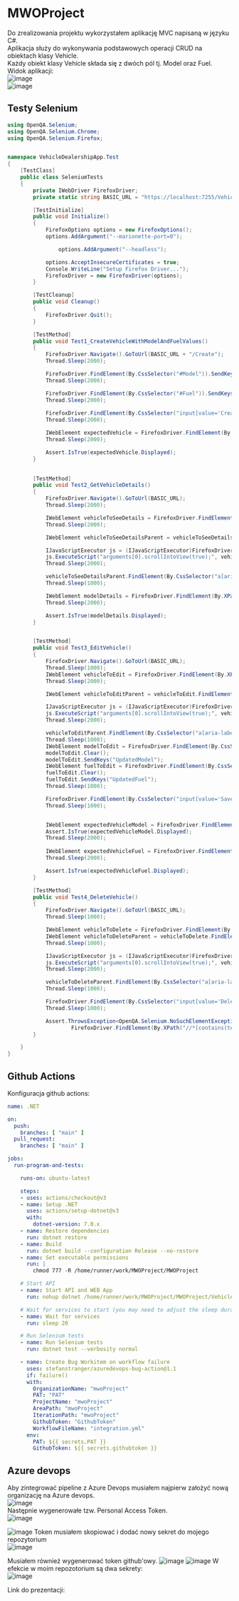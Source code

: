 # MWOProject  
Do zrealizowania projektu wykorzystałem aplikację MVC napisaną w języku C#.  
Aplikacja służy do wykonywania podstawowych operacji CRUD na obiektach klasy Vehicle.  
Każdy obiekt klasy Vehicle składa się z dwóch pól tj. Model oraz Fuel.  
Widok aplikacji:  
![image](https://github.com/bborkowsp/MWOProject/assets/95755487/b2942065-a15c-41d8-9dcd-51172377449b)  
![image](https://github.com/bborkowsp/MWOProject/assets/95755487/6dde2527-2770-4999-a2d8-3bbba1de8aae)  

## Testy Selenium
```csharp
using OpenQA.Selenium;
using OpenQA.Selenium.Chrome;
using OpenQA.Selenium.Firefox;


namespace VehicleDealershipApp.Test
{
    [TestClass]
    public class SeleniumTests
    {
        private IWebDriver FirefoxDriver;
        private static string BASIC_URL = "https://localhost:7255/VehicleApi";

        [TestInitialize]
        public void Initialize()
        {
            FirefoxOptions options = new FirefoxOptions();
            options.AddArgument("--marionette-port=0");

                options.AddArgument("--headless");

            options.AcceptInsecureCertificates = true;
            Console.WriteLine("Setup Firefox Driver...");
            FirefoxDriver = new FirefoxDriver(options);            
        }

        [TestCleanup]
        public void Cleanup()
        {
            FirefoxDriver.Quit();
        }

        [TestMethod]
        public void Test1_CreateVehicleWithModelAndFuelValues()
        {
            FirefoxDriver.Navigate().GoToUrl(BASIC_URL + "/Create");
            Thread.Sleep(2000);

            FirefoxDriver.FindElement(By.CssSelector("#Model")).SendKeys("myModelTestValue");
            Thread.Sleep(2000);

            FirefoxDriver.FindElement(By.CssSelector("#Fuel")).SendKeys("myFuelTestValue");
            Thread.Sleep(2000);
          
            FirefoxDriver.FindElement(By.CssSelector("input[value='Create']")).Click();
            Thread.Sleep(2000);

            IWebElement expectedVehicle = FirefoxDriver.FindElement(By.XPath("//*[contains(text(),'" + "myModelTestValue" + "')]"));
            Thread.Sleep(2000);

            Assert.IsTrue(expectedVehicle.Displayed);
        }

        
        [TestMethod]
        public void Test2_GetVehicleDetails()
        {
            FirefoxDriver.Navigate().GoToUrl(BASIC_URL);
            Thread.Sleep(2000);

            IWebElement vehicleToSeeDetails = FirefoxDriver.FindElement(By.XPath("//*[contains(text(),'" + "myModelTestValue" + "')]"));
            Thread.Sleep(2000);

            IWebElement vehicleToSeeDetailsParent = vehicleToSeeDetails.FindElement(By.XPath("./.."));

            IJavaScriptExecutor js = (IJavaScriptExecutor)FirefoxDriver;
            js.ExecuteScript("arguments[0].scrollIntoView(true);", vehicleToSeeDetailsParent);
            Thread.Sleep(2000);

            vehicleToSeeDetailsParent.FindElement(By.CssSelector("a[aria-label='Details']")).Click();
            Thread.Sleep(1000);

            IWebElement modelDetails = FirefoxDriver.FindElement(By.XPath("//*[contains(text(),'" + "myModelTestValue" + "')]"));
            Thread.Sleep(2000);

            Assert.IsTrue(modelDetails.Displayed);
        }


        [TestMethod]
        public void Test3_EditVehicle()
        {
            FirefoxDriver.Navigate().GoToUrl(BASIC_URL);
            Thread.Sleep(1000);
            IWebElement vehicleToEdit = FirefoxDriver.FindElement(By.XPath("//*[contains(text(),'" + "myModelTestValue" + "')]"));
            Thread.Sleep(2000);

            IWebElement vehicleToEditParent = vehicleToEdit.FindElement(By.XPath("./.."));

            IJavaScriptExecutor js = (IJavaScriptExecutor)FirefoxDriver;
            js.ExecuteScript("arguments[0].scrollIntoView(true);", vehicleToEditParent);
            Thread.Sleep(2000);

            vehicleToEditParent.FindElement(By.CssSelector("a[aria-label='Edit']")).Click();
            Thread.Sleep(1000);
            IWebElement modelToEdit = FirefoxDriver.FindElement(By.CssSelector("#Model"));
            modelToEdit.Clear();
            modelToEdit.SendKeys("UpdatedModel");
            IWebElement fuelToEdit = FirefoxDriver.FindElement(By.CssSelector("#Fuel"));
            fuelToEdit.Clear();
            fuelToEdit.SendKeys("UpdatedFuel");
            Thread.Sleep(1000);

            FirefoxDriver.FindElement(By.CssSelector("input[value='Save']")).Click();
            Thread.Sleep(1000);


            IWebElement expectedVehicleModel = FirefoxDriver.FindElement(By.XPath("//*[contains(text(),'" + "Up1datedModel" + "')]"));
            Assert.IsTrue(expectedVehicleModel.Displayed);
            Thread.Sleep(2000);
            
            IWebElement expectedVehicleFuel = FirefoxDriver.FindElement(By.XPath("//*[contains(text(),'" + "UpdatedFuel" + "')]"));
            Thread.Sleep(2000);

            Assert.IsTrue(expectedVehicleFuel.Displayed);
        }

        [TestMethod]
        public void Test4_DeleteVehicle()
        {
            FirefoxDriver.Navigate().GoToUrl(BASIC_URL);
            Thread.Sleep(1000);

            IWebElement vehicleToDelete = FirefoxDriver.FindElement(By.XPath("//*[contains(text(),'" + "UpdatedModel" + "')]"));
            IWebElement vehicleToDeleteParent = vehicleToDelete.FindElement(By.XPath("./.."));
            Thread.Sleep(1000);

            IJavaScriptExecutor js = (IJavaScriptExecutor)FirefoxDriver;
            js.ExecuteScript("arguments[0].scrollIntoView(true);", vehicleToDeleteParent);
            Thread.Sleep(2000);

            vehicleToDeleteParent.FindElement(By.CssSelector("a[aria-label='Delete']")).Click();
            Thread.Sleep(1000);

            FirefoxDriver.FindElement(By.CssSelector("input[value='Delete']")).Click();
            Thread.Sleep(1000);

            Assert.ThrowsException<OpenQA.Selenium.NoSuchElementException>(() =>
                    FirefoxDriver.FindElement(By.XPath("//*[contains(text(),'" + "UpdatedModel" + "')]")));
        }

    }
}
```

## Github Actions
Konfiguracja github actions:
```yml
name: .NET

on:
  push:
    branches: [ "main" ]
  pull_request:
    branches: [ "main" ]

jobs:
  run-program-and-tests:

    runs-on: ubuntu-latest

    steps:
    - uses: actions/checkout@v3
    - name: Setup .NET
      uses: actions/setup-dotnet@v3
      with:
        dotnet-version: 7.0.x
    - name: Restore dependencies
      run: dotnet restore
    - name: Build
      run: dotnet build --configuration Release --no-restore
    - name: Set executable permissions
      run: |
        chmod 777 -R /home/runner/work/MWOProject/MWOProject

    # Start API
    - name: Start API and WEB App
      run: nohup dotnet /home/runner/work/MWOProject/MWOProject/VehicleDealershipApp/bin/Release/net7.0/VehicleDealershipApp.Client.dll &

    # Wait for services to start (you may need to adjust the sleep duration)
    - name: Wait for services
      run: sleep 20

    # Run Selenium tests
    - name: Run Selenium tests
      run: dotnet test --verbosity normal

    - name: Create Bug Workitem on workflow failure
      uses: stefanstranger/azuredevops-bug-action@1.1
      if: failure()
      with:
        OrganizationName: "mwoProject"
        PAT: "PAT"
        ProjectName: "mwoProject"
        AreaPath: "mwoProject"
        IterationPath: "mwoProject"
        GithubToken: "GithubToken"
        WorkflowFileName: "integration.yml"
      env:
        PAT: ${{ secrets.PAT }}
        GithubToken: ${{ secrets.githubtoken }}
```

## Azure devops
Aby zintegrować pipeline z Azure Devops musiałem najpierw założyć nową organizację na Azure devops.  
![image](https://github.com/bborkowsp/MWOProject/assets/95755487/39301708-714a-47b1-ae3e-b2c0862301fe)  
Następnie wygenerowałe tzw. Personal Access Token.  
![image](https://github.com/bborkowsp/MWOProject/assets/95755487/52ef8ca0-e18d-4585-ac8c-4c88683652e5)  

![image](https://github.com/bborkowsp/MWOProject/assets/95755487/de422761-414c-4835-9247-f986a1620bb1)
Token musiałem skopiować i dodać nowy sekret do mojego repozytorium  
![image](https://github.com/bborkowsp/MWOProject/assets/95755487/67d2d995-18d6-438a-ade0-06e1483acbc2)

Musiałem również wygenerować token github'owy.
![image](https://github.com/bborkowsp/MWOProject/assets/95755487/f74b10d6-082c-494b-969c-f2bc0cbb1a5d)
![image](https://github.com/bborkowsp/MWOProject/assets/95755487/f163e87b-cbab-4cec-b80f-18df8285f8f8)
W efekcie w moim repozotorium są dwa sekrety:  
![image](https://github.com/bborkowsp/MWOProject/assets/95755487/2686c98f-ad67-4bd2-a8e5-f468e3e4db46)



Link do prezentacji: 

